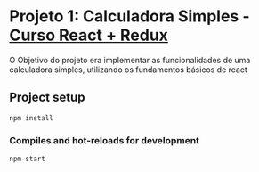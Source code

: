 # Projeto 1: Calculadora Simples - <a href="https://www.udemy.com/course/react-redux-pt/" > Curso React + Redux </a>
<p> O Objetivo do projeto era implementar as funcionalidades de uma calculadora simples, utilizando os fundamentos básicos de react </p>

## Project setup
```
npm install
```

### Compiles and hot-reloads for development
```
npm start
```
